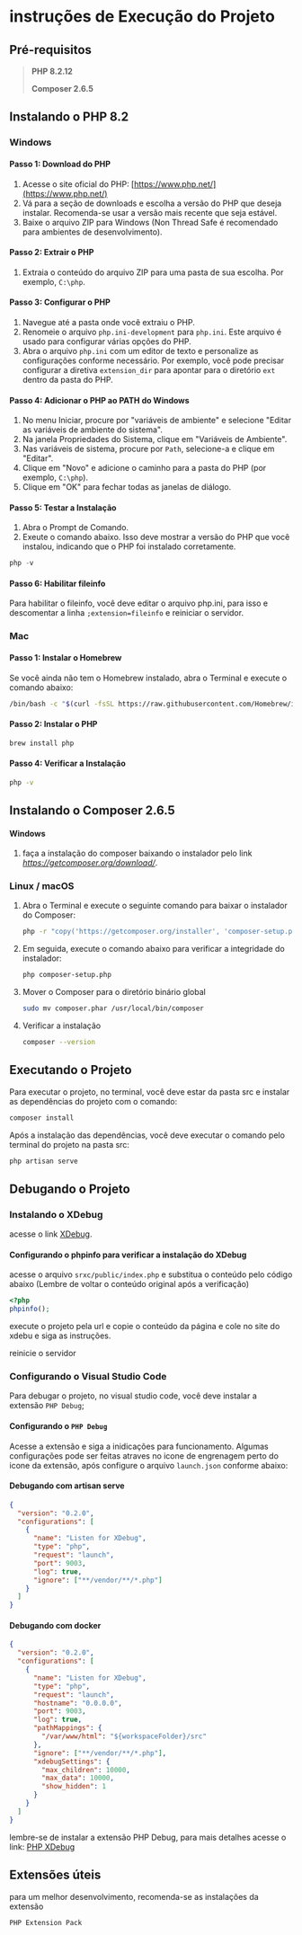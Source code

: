 # instruções de Execução do Projeto

## Pré-requisitos

> **PHP 8.2.12**
>
> **Composer 2.6.5**

## Instalando o PHP 8.2

### Windows

#### Passo 1: Download do PHP

1. Acesse o site oficial do PHP: [https://www.php.net/](https://www.php.net/)
2. Vá para a seção de downloads e escolha a versão do PHP que deseja instalar. Recomenda-se usar a versão mais recente que seja estável.
3. Baixe o arquivo ZIP para Windows (Non Thread Safe é recomendado para ambientes de desenvolvimento).

#### Passo 2: Extrair o PHP

1. Extraia o conteúdo do arquivo ZIP para uma pasta de sua escolha. Por exemplo, `C:\php`.

#### Passo 3: Configurar o PHP

1. Navegue até a pasta onde você extraiu o PHP.
2. Renomeie o arquivo `php.ini-development` para `php.ini`. Este arquivo é usado para configurar várias opções do PHP.
3. Abra o arquivo `php.ini` com um editor de texto e personalize as configurações conforme necessário. Por exemplo, você pode precisar configurar a diretiva `extension_dir` para apontar para o diretório `ext` dentro da pasta do PHP.

#### Passo 4: Adicionar o PHP ao PATH do Windows

1. No menu Iniciar, procure por "variáveis de ambiente" e selecione "Editar as variáveis de ambiente do sistema".
2. Na janela Propriedades do Sistema, clique em "Variáveis de Ambiente".
3. Nas variáveis de sistema, procure por `Path`, selecione-a e clique em "Editar".
4. Clique em "Novo" e adicione o caminho para a pasta do PHP (por exemplo, `C:\php`).
5. Clique em "OK" para fechar todas as janelas de diálogo.

#### Passo 5: Testar a Instalação

1. Abra o Prompt de Comando.
2. Exeute o comando abaixo. Isso deve mostrar a versão do PHP que você instalou, indicando que o PHP foi instalado corretamente.

```powershell
php -v
```

#### Passo 6: Habilitar fileinfo
Para habilitar o fileinfo, você deve editar o arquivo php.ini, para isso e descomentar a linha `;extension=fileinfo` e reiniciar o servidor.

### Mac

#### Passo 1: Instalar o Homebrew

Se você ainda não tem o Homebrew instalado, abra o Terminal e execute o comando abaixo:

```bash
/bin/bash -c "$(curl -fsSL https://raw.githubusercontent.com/Homebrew/install/HEAD/install.sh)"
```

#### Passo 2: Instalar o PHP

```bash
brew install php
```

#### Passo 4: Verificar a Instalação

```bash
php -v
```

## Instalando o Composer 2.6.5

#### Windows

1. faça a instalação do composer baixando o instalador pelo link *<https://getcomposer.org/download/>*.

### Linux / macOS

1. Abra o Terminal e execute o seguinte comando para baixar o instalador do Composer:

    ```bash
    php -r "copy('https://getcomposer.org/installer', 'composer-setup.php');"
    ```

2. Em seguida, execute o comando abaixo para verificar a integridade do instalador:

    ```bash
    php composer-setup.php
    ```

3. Mover o Composer para o diretório binário global

    ```bash
    sudo mv composer.phar /usr/local/bin/composer
    ```

4. Verificar a instalação

    ```bash
    composer --version
   ```

## Executando o Projeto

Para executar o projeto, no terminal, você deve estar da pasta src e instalar as dependências do projeto com o comando:

```bash
composer install
```

Após a instalação das dependências, você deve executar o comando pelo terminal do projeto na pasta src:

```bash
php artisan serve
```

## Debugando o Projeto

### Instalando o XDebug
acesse o link [XDebug](https://xdebug.org/wizard).

#### Configurando o phpinfo para verificar a instalação do XDebug
acesse o arquivo `srxc/public/index.php` e substitua o conteúdo pelo código abaixo (Lembre de voltar o conteúdo original após a verificação)

```php
<?php
phpinfo();
```
execute o projeto pela url e copie o conteúdo da página e cole no site do xdebu e siga as instruções.

reinicie o servidor

### Configurando o Visual Studio Code
Para debugar o projeto, no visual studio code, você deve instalar a extensão `PHP Debug`;

#### Configurando o `PHP Debug`
Acesse a extensão e siga a inidicações para funcionamento.
Algumas configurações pode ser feitas atraves no icone de engrenagem perto do icone da extensão, após configure o arquivo `launch.json` conforme abaixo:

#### Debugando com artisan serve
```json
{
  "version": "0.2.0",
  "configurations": [
    {
      "name": "Listen for XDebug",
      "type": "php",
      "request": "launch",
      "port": 9003,
      "log": true,
      "ignore": ["**/vendor/**/*.php"]
    }
  ]
}
```

#### Debugando com docker
```json
{
  "version": "0.2.0",
  "configurations": [
    {
      "name": "Listen for XDebug",
      "type": "php",
      "request": "launch",
      "hostname": "0.0.0.0",
      "port": 9003,
      "log": true,
      "pathMappings": {
        "/var/www/html": "${workspaceFolder}/src"
      },
      "ignore": ["**/vendor/**/*.php"],
      "xdebugSettings": {
        "max_children": 10000,
        "max_data": 10000,
        "show_hidden": 1
      }
    }
  ]
}
```
lembre-se de instalar a extensão PHP Debug, para mais detalhes acesse o link: [PHP XDebug](https://xdebug.org/docs/install)

## Extensões úteis

para um melhor desenvolvimento, recomenda-se as instalações da extensão

`PHP Extension Pack`
